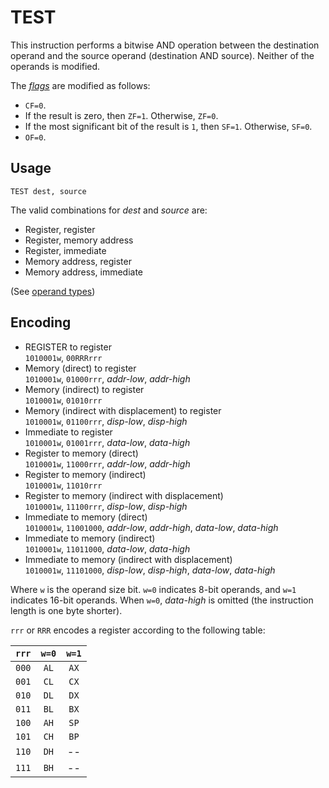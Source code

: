 # TEST

This instruction performs a bitwise AND operation between the destination operand and the source operand (destination AND source). Neither of the operands is modified.

The [_flags_](../cpu#flags) are modified as follows:

- `CF=0`.
- If the result is zero, then `ZF=1`. Otherwise, `ZF=0`.
- If the most significant bit of the result is `1`, then `SF=1`. Otherwise, `SF=0`.
- `OF=0`.

## Usage

```vonsim
TEST dest, source
```

The valid combinations for _dest_ and _source_ are:

- Register, register
- Register, memory address
- Register, immediate
- Memory address, register
- Memory address, immediate

(See [operand types](../assembly#operands))

## Encoding

- REGISTER to register  
  `1010001w`, `00RRRrrr`
- Memory (direct) to register  
  `1010001w`, `01000rrr`, _addr-low_, _addr-high_
- Memory (indirect) to register  
  `1010001w`, `01010rrr`
- Memory (indirect with displacement) to register  
  `1010001w`, `01100rrr`, _disp-low_, _disp-high_
- Immediate to register  
  `1010001w`, `01001rrr`, _data-low_, _data-high_
- Register to memory (direct)  
  `1010001w`, `11000rrr`, _addr-low_, _addr-high_
- Register to memory (indirect)  
  `1010001w`, `11010rrr`
- Register to memory (indirect with displacement)  
  `1010001w`, `11100rrr`, _disp-low_, _disp-high_
- Immediate to memory (direct)  
  `1010001w`, `11001000`, _addr-low_, _addr-high_, _data-low_, _data-high_
- Immediate to memory (indirect)  
  `1010001w`, `11011000`, _data-low_, _data-high_
- Immediate to memory (indirect with displacement)  
  `1010001w`, `11101000`, _disp-low_, _disp-high_, _data-low_, _data-high_

Where `w` is the operand size bit. `w=0` indicates 8-bit operands, and `w=1` indicates 16-bit operands. When `w=0`, _data-high_ is omitted (the instruction length is one byte shorter).

`rrr` or `RRR` encodes a register according to the following table:

| `rrr` | `w=0` | `w=1` |
| :---: | :---: | :---: |
| `000` | `AL`  | `AX`  |
| `001` | `CL`  | `CX`  |
| `010` | `DL`  | `DX`  |
| `011` | `BL`  | `BX`  |
| `100` | `AH`  | `SP`  |
| `101` | `CH`  | `BP`  |
| `110` | `DH`  |  --   |
| `111` | `BH`  |  --   |
